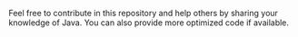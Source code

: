 Feel free to contribute in this repository and help others by sharing your knowledge of Java. You can also provide more optimized code if available.
